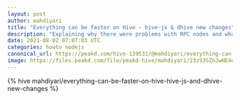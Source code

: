 ```yaml
---
layout: post
author: mahdiyari
title: "Everything can be faster on Hive - hive-js & dhive new changes"
description: "Explaining why there were problems with RPC nodes and what was the problem and why you must update your application."
date: 2021-08-02 07:07:03 UTC
categories: howto nodejs
canonical_url: https://peakd.com/hive-139531/@mahdiyari/everything-can-be-faster-on-hive-hive-js-and-dhive-new-changes
image: https://files.peakd.com/file/peakd-hive/mahdiyari/23zS3SZnJwHE4qThdmvWRdRpLARpcFMm1Vq8LfDLqscHen53JFeNqq7EEGVfvhd2xcpTo.jpg
---
```

{% hive mahdiyari/everything-can-be-faster-on-hive-hive-js-and-dhive-new-changes %}
